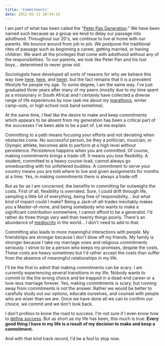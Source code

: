 ```yaml
---
title: 'Commitments'
date: 2012-05-13 20:54:14
---
```


I am part of what has been called the "<a href="http://en.wikipedia.org/wiki/Generation_Y#Peter_Pan_Generation" target="_blank" rel="noopener noreferrer">Peter Pan Generation</a>." We have been named such because as a group we tend to delay our passage into adulthood. Throughout our 20's, we continue to live at home with our parents. We bounce around from job to job. We postpone the traditional rites of passage such as beginning a career, getting married, or having children. We want all the privileges that come with adulthood without any of the responsibilities. To our parents, we look like Peter Pan and his lost boys... determined to never grow old.

Sociologists have developed all sorts of reasons for why we behave this way (see <a href="http://www.time.com/time/magazine/article/0,9171,1971433,00.html" target="_blank" rel="noopener noreferrer" title="How Millennials Perceive a New Generation Gap">here</a>, <a href="http://www.heraldextra.com/news/article_3db6743c-35bc-5e6a-a737-938b93f57ac3.html" target="_blank" rel="noopener noreferrer" title="Study finds kids take longer to reach adulthood  Read more: http://www.heraldextra.com/news/article_3db6743c-35bc-5e6a-a737-938b93f57ac3.html#ixzz1unxyQnNH">here</a>, and <a href="http://money.usnews.com/money/personal-finance/articles/2007/12/12/the-new-parent-trap" target="_blank" rel="noopener noreferrer" title="The New Parent Trap">here</a>), but the fact remains that it is a prevalent lifestyle for people my age. To some degree, I am the same way. I've just graduated three years after many of my peers (mostly due to my time spent as a missionary in South Africa) and I certainly have collected a diverse range of life experiences by now (ask me about my <a href="https://windermeremarathon.blogspot.com/" target="_blank" rel="noopener noreferrer">marathons</a>, winter camp-outs, or high school rock band sometime).

At the same time, I feel like the desire to make and keep commitments which appears to be absent from my generation has been a critical part of the successes I've been able to be a part of. Let me explain.

Committing to a path means focusing your efforts and not deviating when obstacles come. No successful person, be they a politician, musician, or Olympic athlete, becomes able to perform at a high level without persistence. Persistence happens when you are committed. Of course, making commitments brings a trade-off. It means you lose flexibility. A student, committed to a heavy course-load, cannot always go snowboarding with his unfettered buddies. A commitment to serve your country means you are told where to live and given assignments for months at a time. Yes, in making commitments there is always a trade-off.

But as far as I am concerned, the benefits to committing far outweighs the costs. First of all, flexibility is overrated. Sure, I could drift through life, sampling a little bit of everything, being free of responsibility... but what kind of impact could I make? Being a Jack-of-all-trades inevitably makes you a Master-of-none, and being somebody who wants to make a significant contribution somewhere, I cannot afford to be a generalist. I'd rather do three things very well than twenty things poorly. There's an abundance of [mediocrity][1] in the world... I don't need to add to that.

Committing also leads to more meaningful interactions with people. My friendships are stronger because I don't blow off my friends. My family is stronger because I take my marriage vows and religious commitments seriously. I strive to be a person who keeps my promises, despite the costs. These costs are heavy sometimes but I'd rather accept the costs than suffer from the absence of meaningful relationships in my life.

I'll be the first to admit that making commitments can be scary. I am currently experiencing several transitions in my life. Nobody wants to commit to the the wrong choice and be trapped in a dead-end career or a love-less marriage forever. Yes, making commitments is scary, but running away from commitments is not the answer. Rather we would be better to carefully study out our options, educate ourselves, and counsel with people who are wiser than we are. Once we have done all we can to confirm our choice, we commit and we don't look back.

I don't profess to know the road to success. I'm not sure if I even know how to [define success][2]. But as short as my life has been, this much is true: **Every good thing I have in my life is a result of my decision to make and keep a commitment.**

And with that kind track record, I'd be a fool to stop now.

[1]: http://bryanbraun.com/2012/03/19/never-settle-being-mediocre 'Never Settle for being Mediocre'
[2]: http://bryanbraun.com/2011/01/02/uccess
